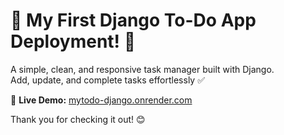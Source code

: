 # 🎉 My First Django To-Do App Deployment! 📝

A simple, clean, and responsive task manager built with Django.  
Add, update, and complete tasks effortlessly ✅

🚀 **Live Demo:** [mytodo-django.onrender.com](https://mytodo-django.onrender.com)

Thank you for checking it out! 😊
